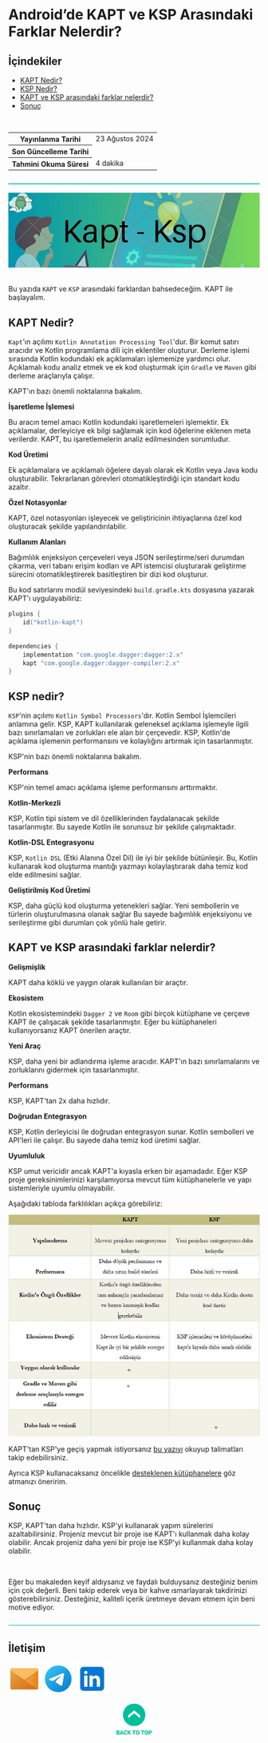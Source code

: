 # Android’de KAPT ve KSP Arasındaki Farklar Nelerdir?

## **İçindekiler**

- [KAPT Nedir?](#kapt-nedir)
- [KSP Nedir?](#ksp-nedir)
- [KAPT ve KSP arasındaki farklar nelerdir?](#kapt-ve-ksp-arasındaki-farklar-nelerdir)
- [Sonuç](#sonuç)

<br>

<table>
  <tr>
    <th style="font-weight: bold;">Yayınlanma Tarihi</th>
    <td>23 Ağustos 2024</td>
  </tr>
  <tr>
    <th style="font-weight: bold;">Son Güncelleme Tarihi</th>
    <td></td>
  </tr>
  <tr>
    <th style="font-weight: bold;">Tahmini Okuma Süresi</th>
    <td>4 dakika</td>
  </tr>
</table>


![-----------------------------------------------------](../../../Readme%20Resources/Line.png)

<div align="center">
  <img src="./Resources/1.webp" alt="KAPT - KSP"/>
</div>  

<br>

Bu yazıda `KAPT` ve `KSP` arasındaki farklardan bahsedeceğim. KAPT ile başlayalım.


## KAPT Nedir?

`Kapt`'ın açılımı `Kotlin Annotation Processing Tool`'dur. Bir komut satırı aracıdır ve Kotlin programlama dili için eklentiler oluşturur.
Derleme işlemi sırasında Kotlin kodundaki ek açıklamaları işlememize yardımcı olur. Açıklamalı kodu analiz etmek ve ek kod oluşturmak için
`Gradle` ve `Maven` gibi derleme araçlarıyla çalışır.

KAPT'ın bazı önemli noktalarına bakalım.

**İşaretleme İşlemesi**

Bu aracın temel amacı Kotlin kodundaki işaretlemeleri işlemektir. Ek açıklamalar, derleyiciye ek bilgi sağlamak için kod öğelerine eklenen meta verilerdir.
KAPT, bu işaretlemelerin analiz edilmesinden sorumludur.

**Kod Üretimi**

Ek açıklamalara ve açıklamalı öğelere dayalı olarak ek Kotlin veya Java kodu oluşturabilir. Tekrarlanan görevleri otomatikleştirdiği için standart kodu azaltır.

**Özel Notasyonlar**

KAPT, özel notasyonları işleyecek ve geliştiricinin ihtiyaçlarına özel kod oluşturacak şekilde yapılandırılabilir.

**Kullanım Alanları**

Bağımlılık enjeksiyon çerçeveleri veya JSON serileştirme/seri durumdan çıkarma, veri tabanı erişim kodları ve API istemcisi oluşturarak
geliştirme sürecini otomatikleştirerek basitleştiren bir dizi kod oluşturur.

Bu kod satırlarını modül seviyesindeki `build.gradle.kts` dosyasına yazarak KAPT'ı uygulayabiliriz:

```kotlin
plugins {
    id("kotlin-kapt")
}
```

```kotlin
dependencies {
    implementation "com.google.dagger:dagger:2.x"
    kapt "com.google.dagger:dagger-compiler:2.x"
}
```


## KSP nedir?

`KSP`'nin açılımı `Kotlin Symbol Processors`'dır. Kotlin Sembol İşlemcileri anlamına gelir.
KSP, KAPT kullanılarak geleneksel açıklama işlemeyle ilgili bazı sınırlamaları ve zorlukları ele alan bir çerçevedir.
KSP, Kotlin'de açıklama işlemenin performansını ve kolaylığını artırmak için tasarlanmıştır.

KSP'nin bazı önemli noktalarına bakalım.

**Performans**

KSP'nin temel amacı açıklama işleme performansını arttırmaktır.

**Kotlin-Merkezli**

KSP, Kotlin tipi sistem ve dil özelliklerinden faydalanacak şekilde tasarlanmıştır. Bu sayede Kotlin ile sorunsuz bir şekilde çalışmaktadır.

**Kotlin-DSL Entegrasyonu**

KSP, `Kotlin DSL` (Etki Alanına Özel Dil) ile iyi bir şekilde bütünleşir. Bu, Kotlin kullanarak kod oluşturma mantığı yazmayı kolaylaştırarak
daha temiz kod elde edilmesini sağlar.

**Geliştirilmiş Kod Üretimi**

KSP, daha güçlü kod oluşturma yetenekleri sağlar. Yeni sembollerin ve türlerin oluşturulmasına olanak sağlar
Bu sayede bağımlılık enjeksiyonu ve serileştirme gibi durumları çok yönlü hale getirir.


## KAPT ve KSP arasındaki farklar nelerdir?

**Gelişmişlik**

KAPT daha köklü ve yaygın olarak kullanılan bir araçtır.

**Ekosistem**

Kotlin ekosistemindeki `Dagger 2` ve `Room` gibi birçok kütüphane ve çerçeve KAPT ile çalışacak şekilde tasarlanmıştır.
Eğer bu kütüphaneleri kullanıyorsanız KAPT önerilen araçtır.

**Yeni Araç**

KSP, daha yeni bir adlandırma işleme aracıdır. KAPT'ın bazı sınırlamalarını ve zorluklarını gidermek için tasarlanmıştır.

**Performans**

KSP, KAPT'tan 2x daha hızlıdır.

**Doğrudan Entegrasyon**

KSP, Kotlin derleyicisi ile doğrudan entegrasyon sunar. Kotlin sembolleri ve API'leri ile çalışır. Bu sayede daha temiz kod üretimi sağlar.

**Uyumluluk**

KSP umut vericidir ancak KAPT'a kıyasla erken bir aşamadadır. Eğer KSP proje gereksinimlerinizi karşılamıyorsa mevcut tüm kütüphanelerle ve
yapı sistemleriyle uyumlu olmayabilir.

Aşağıdaki tabloda farklılıkları açıkça görebiliriz:

<img src="./Resources/2.webp" alt="KAPT ve KSP arasındaki farklar"/>

<br>

KAPT'tan KSP'ye geçiş yapmak istiyorsanız [bu yazıyı](https://medium.com/@rchaitanya/android-migrate-from-kapt-to-ksp-4df449d2e269) okuyup talimatları takip edebilirsiniz.

Ayrıca KSP kullanacaksanız öncelikle [desteklenen kütüphanelere](https://kotlinlang.org/docs/ksp-overview.html#resources) göz atmanızı öneririm.

## Sonuç

KSP, KAPT'tan daha hızlıdır. KSP'yi kullanarak yapım sürelerini azaltabilirsiniz. Projeniz mevcut bir proje ise KAPT'ı kullanmak daha kolay olabilir.
Ancak projeniz daha yeni bir proje ise KSP'yi kullanmak daha kolay olabilir.

<br>

Eğer bu makaleden keyif aldıysanız ve faydalı bulduysanız desteğiniz benim için çok değerli. Beni takip ederek veya bir kahve
ısmarlayarak takdirinizi gösterebilirsiniz. Desteğiniz, kaliteli içerik üretmeye devam etmem için beni motive ediyor.

![-----------------------------------------------------](../../../Readme%20Resources/Line.png)

## İletişim

<a href="mailto:info@mustafatoktas.com"             ><img src="../../../Readme Resources/Communication/Mail.png"     alt="Mail"     width="64"/></a>
<a href="https://t.me/mustafatoktas00"              ><img src="../../../Readme Resources/Communication/Telegram.png" alt="Telegram" width="64"/></a>
<a href="https://www.linkedin.com/in/mustafatoktas/"><img src="../../../Readme Resources/Communication/LinkedIn.png" alt="LinkedIn" width="64"/></a>

<div align="center">
  <a href="#androidde-kapt-ve-ksp-arasındaki-farklar-nelerdir"><img src="../../../Readme Resources/Back to Top.png" alt="Back to Top" height="64"/></a>
</div>